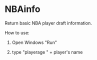 # NBAinfo
Return basic NBA player draft information.

How to use:

1. Open Windows "Run"

2. type "playerage " + player's name
